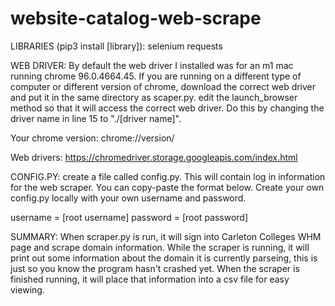 # website-catalog-web-scrape

LIBRARIES (pip3 install [library]):
selenium
requests



WEB DRIVER:
By default the web driver I installed was for an m1 mac running chrome 96.0.4664.45. If you are running on a different type of computer or different version of chrome, download the correct web driver and put it in the same directory as scaper.py. edit the launch_browser method so that it will access the correct web driver. Do this by changing the driver name in line 15 to "./[driver name]".

Your chrome version: chrome://version/

Web drivers: https://chromedriver.storage.googleapis.com/index.html



CONFIG.PY:
create a file called config.py. This will contain log in information for the web scraper. You can copy-paste the format below. Create your own config.py locally with your own username and password.

username = [root username]
password = [root password]



SUMMARY:
When scraper.py is run, it will sign into Carleton Colleges WHM page and scrape domain information. While the scraper is running, it will print out some information about the domain it is currently parseing, this is just so you know the program hasn't crashed yet. When the scraper is finished running, it will place that information into a csv file for easy viewing.
